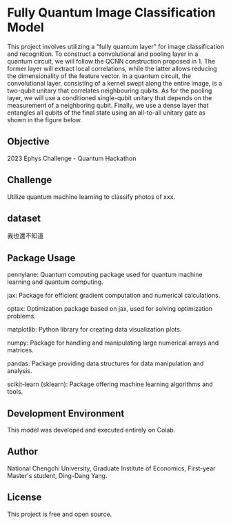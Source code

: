 # Fully Quantum Image Classification Model

This project involves utilizing a "fully quantum layer" for image classification and recognition. To construct a convolutional and pooling layer in a quantum circuit, we will follow the QCNN construction proposed in 1. The former layer will extract local correlations, while the latter allows reducing the dimensionality of the feature vector. In a quantum circuit, the convolutional layer, consisting of a kernel swept along the entire image, is a two-qubit unitary that correlates neighbouring qubits. As for the pooling layer, we will use a conditioned single-qubit unitary that depends on the measurement of a neighboring qubit. Finally, we use a dense layer that entangles all qubits of the final state using an all-to-all unitary gate as shown in the figure below.

## Objective

2023 Ephys Challenge - Quantum Hackathon

## Challenge

Utilize quantum machine learning to classify photos of xxx.

## dataset

我也還不知道

## Package Usage

pennylane: Quantum computing package used for quantum machine learning and quantum computing.

jax: Package for efficient gradient computation and numerical calculations.

optax: Optimization package based on jax, used for solving optimization problems.

matplotlib: Python library for creating data visualization plots.

numpy: Package for handling and manipulating large numerical arrays and matrices.

pandas: Package providing data structures for data manipulation and analysis.

scikit-learn (sklearn): Package offering machine learning algorithms and tools.

## Development Environment

This model was developed and executed entirely on Colab.

## Author

National Chengchi University, Graduate Institute of Economics, First-year Master's student, Ding-Dang Yang.

## License

This project is free and open source.
